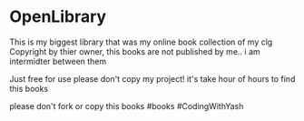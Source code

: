 # OpenLibrary
This is my biggest library that was my online book collection of my clg
Copyright by thier owner, this books are not published by me.. i am intermidter between them

Just free for use
please don't copy my project! it's take hour of hours to find this books

please don't fork or copy this books
#books #CodingWithYash
